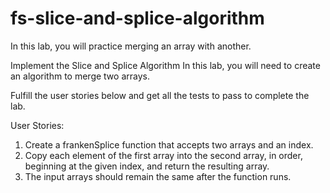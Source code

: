 # fs-slice-and-splice-algorithm

In this lab, you will practice merging an array with another.

Implement the Slice and Splice Algorithm
In this lab, you will need to create an algorithm to merge two arrays.

Fulfill the user stories below and get all the tests to pass to complete the lab.

User Stories:

1.  Create a frankenSplice function that accepts two arrays and an index.
2.  Copy each element of the first array into the second array, in order, beginning at the given index, and return the resulting array.
3.  The input arrays should remain the same after the function runs.